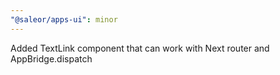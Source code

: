 ```yaml
---
"@saleor/apps-ui": minor
---
```


Added TextLink component that can work with Next router and AppBridge.dispatch
